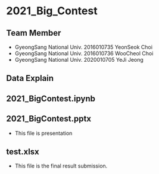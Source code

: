 # 2021_Big_Contest
## Team Member
- GyeongSang National Univ. 2016010735 YeonSeok Choi
- GyeongSang National Univ. 2016010736 WooCheol Choi
- GyeongSang National Univ. 2020010705 YeJi Jeong

## Data Explain

## 2021_BigContest.ipynb

## 2021_BigContest.pptx
- This file is presentation

## test.xlsx
- This file is the final result submission.
